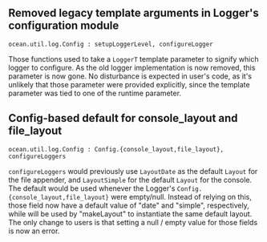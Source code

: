 ## Removed legacy template arguments in Logger's configuration module

`ocean.util.log.Config : setupLoggerLevel, configureLogger`

Those functions used to take a `LoggerT` template parameter to signify which logger to configure.
As the old logger implementation is now removed, this parameter is now gone.
No disturbance is expected in user's code, as it's unlikely that those parameter were provided explicitly,
since the template parameter was tied to one of the runtime parameter.

## Config-based default for console_layout and file_layout

`ocean.util.log.Config : Config.{console_layout,file_layout}, configureLoggers`

`configureLoggers` would previously use `LayoutDate` as the default `Layout` for the file appender,
and `LayoutSimple` for the default `Layout` for the console.
The default would be used whenever the Logger's `Config.{console_layout,file_layout}` were empty/null.
Instead of relying on this, those field now have a default value of "date" and "simple", respectively,
while will be used by "makeLayout" to instantiate the same default layout.
The only change to users is that setting a null / empty value for those fields is now an error.

